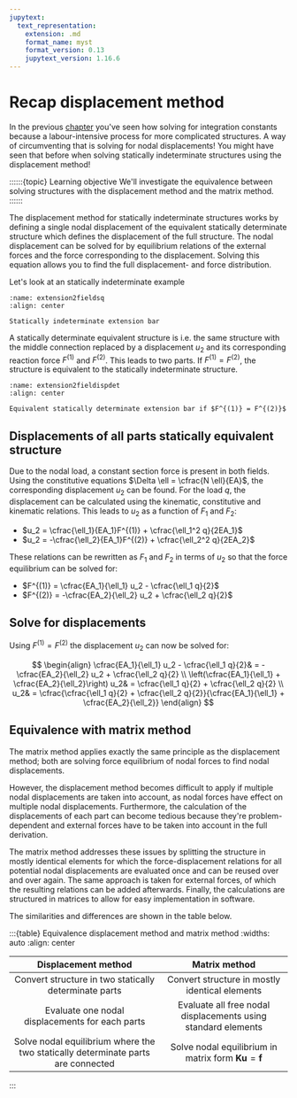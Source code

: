 ```yaml
---
jupytext:
  text_representation:
    extension: .md
    format_name: myst
    format_version: 0.13
    jupytext_version: 1.16.6
---
```


# Recap displacement method

In the previous [chapter](./recap.ipynb) you've seen how solving for integration constants because a labour-intensive process for more complicated structures. A way of circumventing that is solving for nodal displacements! You might have seen that before when solving statically indeterminate structures using the displacement method!

::::::{topic} Learning objective
We'll investigate the equivalence between solving structures with the displacement method and the matrix method.
::::::

The displacement method for statically indeterminate structures works by defining a single nodal displacement of the equivalent statically determinate structure which defines the displacement of the full structure. The nodal displacement can be solved for by equilibrium relations of the external forces and the force corresponding to the displacement. Solving this equation allows you to find the full displacement- and force distribution.

Let's look at an statically indeterminate example

```{figure} extension2fieldsdisp.svg
:name: extension2fieldsq
:align: center

Statically indeterminate extension bar
```

A statically determinate equivalent structure is i.e. the same structure with the middle connection replaced by a displacement $u_2$ and its corresponding reaction force $F^{(1)}$ and $F^{(2)}$. This leads to two parts. If $F^{(1)} = F^{(2)}$, the structure is equivalent to the statically indeterminate structure. 

```{figure} extension2fieldsdispdet.svg
:name: extension2fieldispdet
:align: center

Equivalent statically determinate extension bar if $F^{(1)} = F^{(2)}$
```

## Displacements of all parts statically equivalent structure
Due to the nodal load, a constant section force is present in both fields. Using the constitutive equations $\Delta \ell = \cfrac{N \ell}{EA}$, the corresponding displacement $u_2$ can be found. For the load $q$, the displacement can be calculated using the kinematic, constitutive and kinematic relations. This leads to $u_2$ as a function of $F_1$ and $F_2$:

- $u_2 = \cfrac{\ell_1}{EA_1}F^{(1)}  + \cfrac{\ell_1^2 q}{2EA_1}$
- $u_2 = -\cfrac{\ell_2}{EA_1}F^{(2)}  + \cfrac{\ell_2^2 q}{2EA_2}$

These relations can be rewritten as $F_1$ and $F_2$ in terms of $u_2$ so that the force equilibrium can be solved for:

- $F^{(1)} = \cfrac{EA_1}{\ell_1} u_2 - \cfrac{\ell_1 q}{2}$
- $F^{(2)} = -\cfrac{EA_2}{\ell_2} u_2 + \cfrac{\ell_2 q}{2}$

## Solve for displacements

Using $F^{(1)} = F^{(2)}$ the displacement $u_2$ can now be solved for:

$$
\begin{align}
\cfrac{EA_1}{\ell_1} u_2 - \cfrac{\ell_1 q}{2}& = -\cfrac{EA_2}{\ell_2} u_2 + \cfrac{\ell_2 q}{2} \\
\left(\cfrac{EA_1}{\ell_1} + \cfrac{EA_2}{\ell_2}\right) u_2& = \cfrac{\ell_1 q}{2} + \cfrac{\ell_2 q}{2} \\
u_2& = \cfrac{\cfrac{\ell_1 q}{2} + \cfrac{\ell_2 q}{2}}{\cfrac{EA_1}{\ell_1} + \cfrac{EA_2}{\ell_2}}
\end{align}
$$

## Equivalence with matrix method

The matrix method applies exactly the same principle as the displacement method; both are solving force equilibrium of nodal forces to find nodal displacements.

However, the displacement method becomes difficult to apply if multiple nodal displacements are taken into account, as nodal forces have effect on multiple nodal displacements. Furthermore, the calculation of the displacements of each part can become tedious because they're problem-dependent and external forces have to be taken into account in the full derivation.

The matrix method addresses these issues by splitting the structure in mostly identical elements for which the force-displacement relations for all potential nodal displacements are evaluated once and can be reused over and over again. The same approach is taken for external forces, of which the resulting relations can be added afterwards. Finally, the calculations are structured in matrices to allow for easy implementation in software.

The similarities and differences are shown in the table below.

:::{table} Equivalence displacement method and matrix method
:widths: auto
:align: center

|Displacement method|Matrix method|
|:-:|:-:|
|Convert structure in two statically determinate parts|Convert structure in mostly identical elements|
|Evaluate one nodal displacements for each parts|Evaluate all free nodal displacements using standard elements|
|Solve nodal equilibrium where the two statically determinate parts are connected|Solve nodal equilibrium in matrix form $\mathbf{K}\mathbf{u}=\mathbf{f}$|

:::